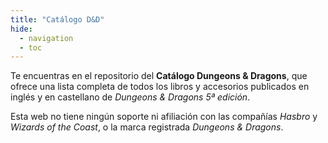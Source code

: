 ```yaml
---
title: "Catálogo D&D"
hide:
  - navigation
  - toc
---
```

Te encuentras en el repositorio del **Catálogo Dungeons & Dragons**, que ofrece una lista completa de todos los libros y accesorios publicados en inglés y en castellano de *Dungeons & Dragons 5ª edición*.

Esta web no tiene ningún soporte ni afiliación con las compañías *Hasbro* y *Wizards of the Coast*, o la marca registrada *Dungeons & Dragons*.

